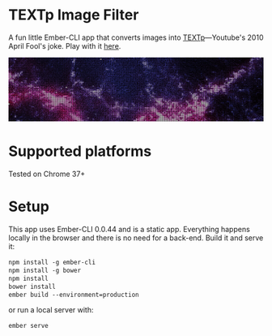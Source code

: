 TEXTp Image Filter
===
A fun little Ember-CLI app that converts images into [TEXTp](http://youtube-global.blogspot.com/2010/03/textp-saves-youtube-bandwidth-money.html)&mdash;Youtube's 2010 April Fool's joke. Play with it [here](http://rzurad.github.io/TEXTp).

![](public/assets/images/backgrounds/crab-nebula.png)

Supported platforms
====
Tested on Chrome 37+

Setup
====
This app uses Ember-CLI 0.0.44 and is a static app. Everything happens locally in the browser and there is no need for a back-end. Build it and serve it:

```
npm install -g ember-cli
npm install -g bower
npm install
bower install
ember build --environment=production
```

or run a local server with:

```
ember serve
```
